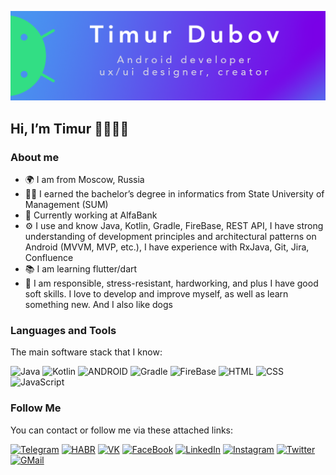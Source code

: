 ![Header](https://github.com/TimurDubov/TimurDubov/blob/main/assets/GitHubLogo.png) 

## Hi, I’m Timur 👋👨🏻‍💻

### About me

* 🌍 I am from Moscow, Russia
* 👨‍🎓 I earned the bachelor’s degree in informatics from State University of Management (SUM)
* 🏢 Currently working at AlfaBank
* ⚙️ I use and know Java, Kotlin, Gradle, FireBase, REST API, I have strong understanding of development principles and architectural patterns on Android (MVVM, MVP, etc.), I have experience with RxJava, Git, Jira, Confluence
* 📚 I am learning flutter/dart
* 💬 I am responsible, stress-resistant, hardworking, and plus I have good soft skills. I love to develop and improve myself, as well as learn something new. And I also like dogs


### Languages and Tools
The main software stack that I know:

![Java](https://img.shields.io/badge/-JAVA-6400E1?style=for-the-badge&logo=java)
![Kotlin](https://img.shields.io/badge/-KOTLIN-5311E3?style=for-the-badge&logo=kotlin&logoColor=ffffff)
![ANDROID](https://img.shields.io/badge/-ANDROIDSDK-4832E6?style=for-the-badge&logo=android&logoColor=ffffff)
![Gradle](https://img.shields.io/badge/-GRADLE-4451E9?style=for-the-badge&logo=gradle)
![FireBase](https://img.shields.io/badge/-FIREBASE-3F68EA?style=for-the-badge&logo=firebase&logoColor=ffffff)
![HTML](https://img.shields.io/badge/-HTML-3B74EC?style=for-the-badge&logo=html5&logoColor=ffffff)
![CSS](https://img.shields.io/badge/-CSS-3A7DEB?style=for-the-badge&logo=css3)
![JavaScript](https://img.shields.io/badge/-JavaScript-3A81EC?style=for-the-badge&logo=javascript&logoColor=ffffff)


### Follow Me

You can contact or follow me via these attached links:

[![Telegram](https://img.shields.io/badge/-Telegram-6400E1?style=for-the-badge&logo=Southwest-Airlines&logoColor=ffffff)](http://t.me/noobariouse)
[![HABR](https://img.shields.io/badge/-HABR-5311E3?style=for-the-badge&logo=habr&logoColor=ffffff)](https://habr.com/ru/users/noobariouse/)
[![VK](https://img.shields.io/badge/-VKONTAKTE-4832E6?style=for-the-badge&logo=vk&logoColor=ffffff)](https://vk.com/timur_dubov)
[![FaceBook](https://img.shields.io/badge/-FaceBook-4451E9?style=for-the-badge&logo=facebook&logoColor=ffffff)](facebook.com/DubovTimur)
[![LinkedIn](https://img.shields.io/badge/-LinkedIn-3F68EA?style=for-the-badge&logo=linkedin)](https://www.linkedin.com/in/timur-dubov/)
[![Instagram](https://img.shields.io/badge/-Instagram-3B74EC?style=for-the-badge&logo=instagram&logoColor=ffffff)](https://www.instagram.com/tmrdbv/)
[![Twitter](https://img.shields.io/badge/-Twitter-3A7DEB?style=for-the-badge&logo=twitter&logoColor=ffffff)](https://twitter.com/tmrdbv/)
[![GMail](https://img.shields.io/badge/-Gmail-3A81EC?style=for-the-badge&logo=gmail&logoColor=ffffff)](mailto:tdubov98@gmail.com)



